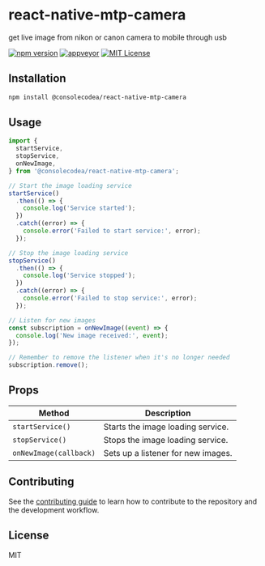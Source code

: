 # react-native-mtp-camera

get live image from nikon or canon camera to mobile through usb

[![npm version](https://img.shields.io/npm/v/@consolecodea/react-native-mtp-camera.svg)](https://www.npmjs.com/package/react-native-simple-recyclerlistview)
[![appveyor](https://ci.appveyor.com/api/projects/status/foon3b5reptapqgo/branch/main?svg=true)](https://ci.appveyor.com/project/consolecodea/react-native-mtp-camera)
[![MIT License](https://img.shields.io/badge/License-MIT-green.svg)](https://choosealicense.com/licenses/mit/)

## Installation

```sh
npm install @consolecodea/react-native-mtp-camera
```

## Usage

```js
import {
  startService,
  stopService,
  onNewImage,
} from '@consolecodea/react-native-mtp-camera';

// Start the image loading service
startService()
  .then(() => {
    console.log('Service started');
  })
  .catch((error) => {
    console.error('Failed to start service:', error);
  });

// Stop the image loading service
stopService()
  .then(() => {
    console.log('Service stopped');
  })
  .catch((error) => {
    console.error('Failed to stop service:', error);
  });

// Listen for new images
const subscription = onNewImage((event) => {
  console.log('New image received:', event);
});

// Remember to remove the listener when it's no longer needed
subscription.remove();
```

## Props

| Method                 | Description                        |
| ---------------------- | ---------------------------------- |
| `startService()`       | Starts the image loading service.  |
| `stopService()`        | Stops the image loading service.   |
| `onNewImage(callback)` | Sets up a listener for new images. |

## Contributing

See the [contributing guide](CONTRIBUTING.md) to learn how to contribute to the repository and the development workflow.

## License

MIT
